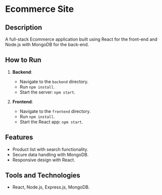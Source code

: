# Ecommerce Site

## Description
A full-stack Ecommerce application built using React for the front-end and Node.js with MongoDB for the back-end.

## How to Run
1. **Backend**:
   - Navigate to the `backend` directory.
   - Run `npm install`.
   - Start the server: `npm start`.

2. **Frontend**:
   - Navigate to the `frontend` directory.
   - Run `npm install`.
   - Start the React app: `npm start`.

## Features
- Product list with search functionality.
- Secure data handling with MongoDB.
- Responsive design with React.

## Tools and Technologies
- React, Node.js, Express.js, MongoDB.
